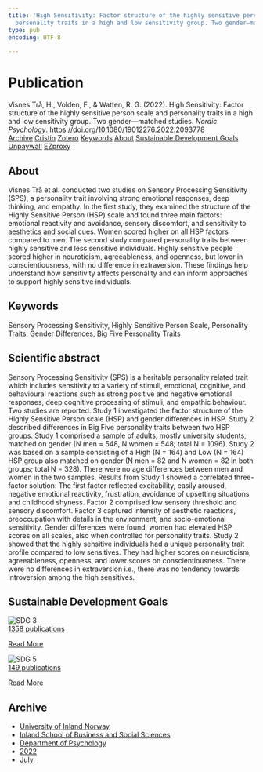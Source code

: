 ```yaml
---
title: 'High Sensitivity: Factor structure of the highly sensitive person scale and
  personality traits in a high and low sensitivity group. Two gender—matched studies'
type: pub
encoding: UTF-8

---
```

<h1>Publication</h1>
<article id="csl-bib-container-GKRVFF5X" class="csl-bib-container">
  <div class="csl-bib-body"> <div class="csl-entry">Visnes Trå, H., Volden, F., &#38; Watten, R. G. (2022). High Sensitivity: Factor structure of the highly sensitive person scale and personality traits in a high and low sensitivity group. Two gender—matched studies. <i>Nordic Psychology</i>. <a href="https://doi.org/10.1080/19012276.2022.2093778">https://doi.org/10.1080/19012276.2022.2093778</a></div> </div>
  <div class="csl-bib-buttons">
    <a href="#taxonomy-article-GKRVFF5X" alt="archive" class="csl-bib-button">Archive</a>
    <a href="https://app.cristin.no/results/show.jsf?id=2038073" alt="Cristin" class="csl-bib-button">Cristin</a>
    <a href="http://zotero.org/groups/5881554/items/GKRVFF5X" alt="Zotero" class="csl-bib-button">Zotero</a>
    <a href="#keywords-article-GKRVFF5X" alt="keywords" class="csl-bib-button">Keywords</a>
    <a href="#about-article-GKRVFF5X" alt="about_pub" class="csl-bib-button">About</a>
    <a href="#sdg-article-GKRVFF5X" alt="sdg" class="csl-bib-button">Sustainable Development Goals</a>
    <a href="https://www.tandfonline.com/doi/pdf/10.1080/19012276.2022.2093778?needAccess=true" alt="Unpaywall" class="csl-bib-button">Unpaywall</a>
    <a href="https://www.tandfonline.com/doi/pdf/10.1080/19012276.2022.2093778?needAccess=true" alt="EZproxy" class="csl-bib-button">EZproxy</a>
  </div>
  <div id="csl-bib-meta-container-GKRVFF5X"></div>
</article>
<div id="csl-bib-meta-GKRVFF5X" class="csl-bib-meta">
  <article id="about-article-GKRVFF5X" class="about_pub-article">
    <h1>About</h1>
    Visnes Trå et al. conducted two studies on Sensory Processing Sensitivity (SPS), a personality trait involving strong emotional responses, deep thinking, and empathy. In the first study, they examined the structure of the Highly Sensitive Person (HSP) scale and found three main factors: emotional reactivity and avoidance, sensory discomfort, and sensitivity to aesthetics and social cues. Women scored higher on all HSP factors compared to men. The second study compared personality traits between highly sensitive and less sensitive individuals. Highly sensitive people scored higher in neuroticism, agreeableness, and openness, but lower in conscientiousness, with no difference in extraversion. These findings help understand how sensitivity affects personality and can inform approaches to support highly sensitive individuals.
  </article>
  <article id="keywords-article-GKRVFF5X" class="keywords-article">
    <h1>Keywords</h1>
    Sensory Processing Sensitivity, Highly Sensitive Person Scale, Personality Traits, Gender Differences, Big Five Personality Traits
  </article>
  <article id="abstract-article-GKRVFF5X" class="abstract-article">
    <h1>Scientific abstract</h1>
    Sensory Processing Sensitivity (SPS) is a heritable personality related trait which includes 
sensitivity to a variety of stimuli, emotional, cognitive, and behavioural reactions such as 
strong positive and negative emotional responses, deep cognitive processing of stimuli, and 
empathic behaviour. Two studies are reported. Study 1 investigated the factor structure of 
the Highly Sensitive Person scale (HSP) and gender differences in HSP. Study 2 described 
differences in Big Five personality traits between two HSP groups. Study 1 comprised a 
sample of adults, mostly university students, matched on gender (N men = 548, N women 
= 548; total N = 1096). Study 2 was based on a sample consisting of a High (N = 164) and 
Low (N = 164) HSP group also matched on gender (N men = 82 and N women = 82 in 
both groups; total N = 328). There were no age differences between men and women in 
the two samples. Results from Study 1 showed a correlated three-factor solution: The first 
factor reflected excitability, easily aroused, negative emotional reactivity, frustration, 
avoidance of upsetting situations and childhood shyness. Factor 2 comprised low sensory 
threshold and sensory discomfort. Factor 3 captured intensity of aesthetic reactions, 
preoccupation with details in the environment, and socio-emotional sensitivity. Gender 
differences were found, women had elevated HSP scores on all scales, also when controlled 
for personality traits. Study 2 showed that the highly sensitive individuals had a unique 
personality trait profile compared to low sensitives. They had higher scores on neuroticism, 
agreeableness, openness, and lower scores on conscientiousness. There were no differences 
in extraversion i.e., there was no tendency towards introversion among the high sensitives.
  </article>
  <article id="sdg-article-GKRVFF5X" class="sdg-article">
    <h1>Sustainable Development Goals</h1>
    <div class="sdg-container"><div id="sdg3" class="sdg">
        <img src="{{< params subfolder >}}images/sdg/sdg03_en.png" class="image" alt="SDG 3">
        <div class="sdg-overlay">
          <a href="{{< params subfolder >}}en/archive/?sdg=3#archive" class="sdg-publication-count"><span>1358</span> publications</a>
          <p><a href="https://sdgs.un.org/goals/goal3" class="sdg-read-more">Read More</a></p>
        </div>
      </div> <div id="sdg5" class="sdg">
        <img src="{{< params subfolder >}}images/sdg/sdg05_en.png" class="image" alt="SDG 5">
        <div class="sdg-overlay">
          <a href="{{< params subfolder >}}en/archive/?sdg=5#archive" class="sdg-publication-count"><span>149</span> publications</a>
          <p><a href="https://sdgs.un.org/goals/goal5" class="sdg-read-more">Read More</a></p>
        </div>
      </div></div>
  </article>
  <article id="taxonomy-article-GKRVFF5X" class="taxonomy-article">
    <h1>Archive</h1>
    <ul>
      <li><a href="{{< params subfolder >}}en/archive/?key=3DCRN523">University of Inland Norway</a></li>
      <li><a href="{{< params subfolder >}}en/archive/?key=DU8Q9LN9">Inland School of Business and Social Sciences</a></li>
      <li><a href="{{< params subfolder >}}en/archive/?key=KTD9NXA8">Department of Psychology</a></li>
      <li><a href="{{< params subfolder >}}en/archive/?key=AEVGZCNC">2022</a></li>
      <li><a href="{{< params subfolder >}}en/archive/?key=P9FJ8GX8">July</a></li>
    </ul>
  </article>
</div>
